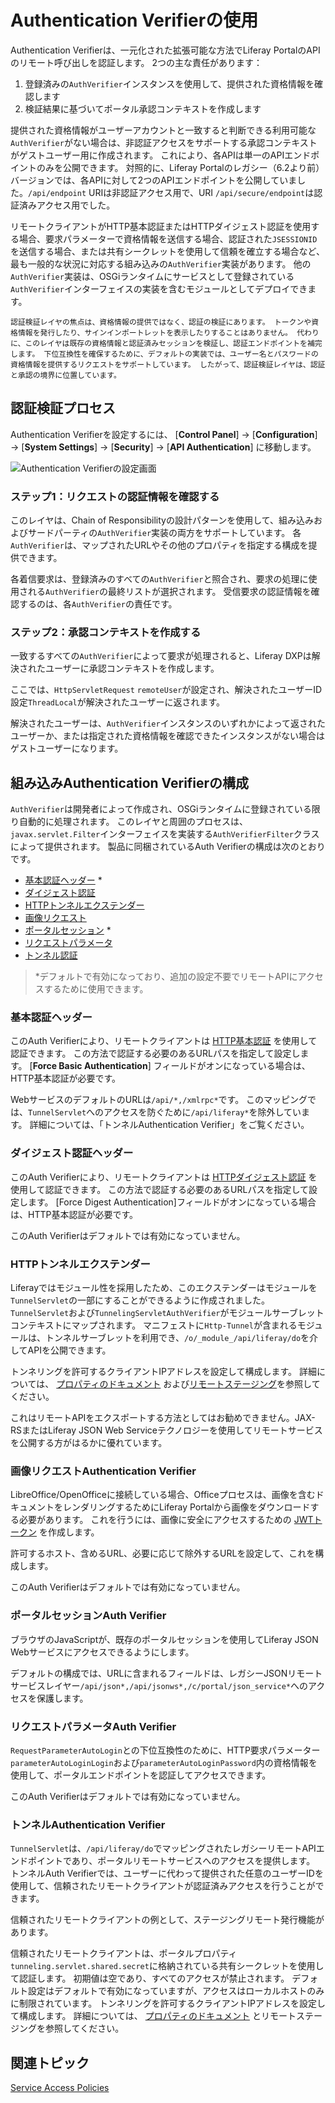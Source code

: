 # Authentication Verifierの使用

Authentication Verifierは、一元化された拡張可能な方法でLiferay PortalのAPIのリモート呼び出しを認証します。 2つの主な責任があります：

1. 登録済みの`AuthVerifier`インスタンスを使用して、提供された資格情報を確認します
1. 検証結果に基づいてポータル承認コンテキストを作成します

提供された資格情報がユーザーアカウントと一致すると判断できる利用可能な`AuthVerifier`がない場合は、非認証アクセスをサポートする承認コンテキストがゲストユーザー用に作成されます。 これにより、各APIは単一のAPIエンドポイントのみを公開できます。 対照的に、Liferay Portalのレガシー（6.2より前）バージョンでは、各APIに対して2つのAPIエンドポイントを公開していました。`/api/endpoint` URIは非認証アクセス用で、URI `/api/secure/endpoint`は認証済みアクセス用でした。

リモートクライアントがHTTP基本認証またはHTTPダイジェスト認証を使用する場合、要求パラメーターで資格情報を送信する場合、認証された`JSESSIONID`を送信する場合、または共有シークレットを使用して信頼を確立する場合など、最も一般的な状況に対応する組み込みの`AuthVerifier`実装があります。 他の`AuthVerifier`実装は、OSGiランタイムにサービスとして登録されている`AuthVerifier`インターフェイスの実装を含むモジュールとしてデプロイできます。

```{important}
認証検証レイヤの焦点は、資格情報の提供ではなく、認証の検証にあります。 トークンや資格情報を発行したり、サインインポートレットを表示したりすることはありません。 代わりに、このレイヤは既存の資格情報と認証済みセッションを検証し、認証エンドポイントを補完します。 下位互換性を確保するために、デフォルトの実装では、ユーザー名とパスワードの資格情報を提供するリクエストをサポートしています。 したがって、認証検証レイヤは、認証と承認の境界に位置しています。
```

<a name="authentication-verification-process" />

## 認証検証プロセス

Authentication Verifierを設定するには、 [**Control Panel**] → [**Configuration**] → [**System Settings**] → [**Security**] → [**API Authentication**] に移動します。

![Authentication Verifierの設定画面](./using-authentication-verifiers/images/01.png)

### ステップ1：リクエストの認証情報を確認する

このレイヤは、Chain of Responsibilityの設計パターンを使用して、組み込みおよびサードパーティの`AuthVerifier`実装の両方をサポートしています。 各`AuthVerifier`は、マップされたURLやその他のプロパティを指定する構成を提供できます。

各着信要求は、登録済みのすべての`AuthVerifier`と照合され、要求の処理に使用される`AuthVerifier`の最終リストが選択されます。 受信要求の認証情報を確認するのは、各`AuthVerifier`の責任です。

### ステップ2：承認コンテキストを作成する

一致するすべての`AuthVerifier`によって要求が処理されると、Liferay DXPは解決されたユーザーに承認コンテキストを作成します。

ここでは、`HttpServletRequest` `remoteUser`が設定され、解決されたユーザーID設定`ThreadLocal`が解決されたユーザーに返されます。

解決されたユーザーは、`AuthVerifier`インスタンスのいずれかによって返されたユーザーか、または指定された資格情報を確認できたインスタンスがない場合はゲストユーザーになります。

<a name="configuring-built-in-authentication-verifiers" />

## 組み込みAuthentication Verifierの構成

`AuthVerifier`は開発者によって作成され、OSGiランタイムに登録されている限り自動的に処理されます。 このレイヤと周囲のプロセスは、`javax.servlet.Filter`インターフェイスを実装する`AuthVerifierFilter`クラスによって提供されます。 製品に同梱されているAuth Verifierの構成は次のとおりです。

  - [基本認証ヘッダー](#basic-auth-header) \*
  - [ダイジェスト認証](#digest-auth-header)
  - [HTTPトンネルエクステンダー](#http-tunnel-extender)
  - [画像リクエスト](#image-request-authentication-verifier)
  - [ポータルセッション](#portal-sessions-auth-verifiers) \*
  - [リクエストパラメータ](#request-parameter)
  - [トンネル認証](#tunnel-auth)

> *デフォルトで有効になっており、追加の設定不要でリモートAPIにアクセスするために使用できます。

### 基本認証ヘッダー

このAuth Verifierにより、リモートクライアントは [HTTP基本認証](https://en.wikipedia.org/wiki/Basic_access_authentication) を使用して認証できます。 この方法で認証する必要のあるURLパスを指定して設定します。 [**Force Basic Authentication**] フィールドがオンになっている場合は、HTTP基本認証が必要です。

WebサービスのデフォルトのURLは`/api/*,/xmlrpc*`です。 このマッピングでは、`TunnelServlet`へのアクセスを防ぐために`/api/liferay*`を除外しています。 詳細については、「トンネルAuthentication Verifier」をご覧ください。

### ダイジェスト認証ヘッダー

このAuth Verifierにより、リモートクライアントは [HTTPダイジェスト認証](https://en.wikipedia.org/wiki/Digest_access_authentication) を使用して認証できます。 この方法で認証する必要のあるURLパスを指定して設定します。 [Force Digest Authentication]フィールドがオンになっている場合は、HTTP基本認証が必要です。

このAuth Verifierはデフォルトでは有効になっていません。

### HTTPトンネルエクステンダー

Liferayではモジュール性を採用したため、このエクステンダーはモジュールを`TunnelServlet`の一部にすることができるように作成されました。 `TunnelServlet`および`TunnelingServletAuthVerifier`がモジュールサーブレットコンテキストにマップされます。 マニフェストに`Http-Tunnel`が含まれるモジュールは、トンネルサーブレットを利用でき、`/o/_module_/api/liferay/do`を介してAPIを公開できます。

トンネリングを許可するクライアントIPアドレスを設定して構成します。 詳細については、 [プロパティのドキュメント](https://learn.liferay.com/reference/latest/en/dxp/propertiesdoc/portal.properties.html#HTTP%20Tunneling) および[リモートステージング](../../../site-building/publishing-tools/staging/configuring-remote-live-staging.md)を参照してください。

これはリモートAPIをエクスポートする方法としてはお勧めできません。JAX-RSまたはLiferay JSON Web Serviceテクノロジーを使用してリモートサービスを公開する方がはるかに優れています。

### 画像リクエストAuthentication Verifier

LibreOffice/OpenOfficeに接続している場合、Officeプロセスは、画像を含むドキュメントをレンダリングするためにLiferay Portalから画像をダウンロードする必要があります。 これを行うには、画像に安全にアクセスするための [JWTトークン](https://jwt.io) を作成します。

許可するホスト、含めるURL、必要に応じて除外するURLを設定して、これを構成します。

このAuth Verifierはデフォルトでは有効になっていません。

### ポータルセッションAuth Verifier

ブラウザのJavaScriptが、既存のポータルセッションを使用してLiferay JSON Webサービスにアクセスできるようにします。

デフォルトの構成では、URLに含まれるフィールドは、レガシーJSONリモートサービスレイヤー`/api/json*,/api/jsonws*,/c/portal/json_service*`へのアクセスを保護します。

### リクエストパラメータAuth Verifier

`RequestParameterAutoLogin`との下位互換性のために、HTTP要求パラメーター`parameterAutoLoginLogin`および`parameterAutoLoginPassword`内の資格情報を使用して、ポータルエンドポイントを認証してアクセスできます。

このAuth Verifierはデフォルトでは有効になっていません。

### トンネルAuthentication Verifier

`TunnelServlet`は、`/api/liferay/do`でマッピングされたレガシーリモートAPIエンドポイントであり、ポータルリモートサービスへのアクセスを提供します。 トンネルAuth Verifierでは、ユーザーに代わって提供された任意のユーザーIDを使用して、信頼されたリモートクライアントが認証済みアクセスを行うことができます。

信頼されたリモートクライアントの例として、ステージングリモート発行機能があります。

信頼されたリモートクライアントは、ポータルプロパティ`tunneling.servlet.shared.secret`に格納されている共有シークレットを使用して認証します。 初期値は空であり、すべてのアクセスが禁止されます。
デフォルト設定はデフォルトで有効になっていますが、アクセスはローカルホストのみに制限されています。 トンネリングを許可するクライアントIPアドレスを設定して構成します。 詳細については、 [プロパティのドキュメント](https://docs.liferay.com/portal/7.2-latest/propertiesdoc/portal.properties.html#HTTP%20Tunneling) とリモートステージングを参照してください。

## 関連トピック

[Service Access Policies](./setting-service-access-policies.md)

